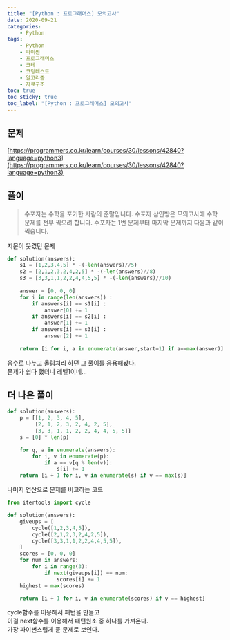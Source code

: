 ```yaml
---
title: "[Python : 프로그래머스] 모의고사"
date: 2020-09-21
categories:
    - Python
tags:
    - Python
    - 파이썬
    - 프로그래머스
    - 코테
    - 코딩테스트
    - 알고리즘
    - 자료구조
toc: true
toc_sticky: true
toc_label: "[Python : 프로그래머스] 모의고사"
---
```

## 문제
[https://programmers.co.kr/learn/courses/30/lessons/42840?language=python3](https://programmers.co.kr/learn/courses/30/lessons/42840?language=python3)
## 풀이
> 수포자는 수학을 포기한 사람의 준말입니다. 수포자 삼인방은 모의고사에 수학 문제를 전부 찍으려 합니다. 수포자는 1번 문제부터 마지막 문제까지 다음과 같이 찍습니다.

지문이 웃겼던 문제  
```python
def solution(answers):
    s1 = [1,2,3,4,5] * -(-len(answers)//5)
    s2 = [2,1,2,3,2,4,2,5] * -(-len(answers)//8)
    s3 = [3,3,1,1,2,2,4,4,5,5] * -(-len(answers)//10)
    
    answer = [0, 0, 0]
    for i in range(len(answers)) :
        if answers[i] == s1[i] :
            answer[0] += 1
        if answers[i] == s2[i] :
            answer[1] += 1
        if answers[i] == s3[i] :
            answer[2] += 1
    
    return [i for i, a in enumerate(answer,start=1) if a==max(answer)]
```
음수로 나누고 올림처리 하던 그 풀이를 응용해봤다.  
문제가 쉽다 했더니 레벨1이네...  

## 더 나은 풀이
```python
def solution(answers):
    p = [[1, 2, 3, 4, 5],
         [2, 1, 2, 3, 2, 4, 2, 5],
         [3, 3, 1, 1, 2, 2, 4, 4, 5, 5]]
    s = [0] * len(p)

    for q, a in enumerate(answers):
        for i, v in enumerate(p):
            if a == v[q % len(v)]:
                s[i] += 1
    return [i + 1 for i, v in enumerate(s) if v == max(s)]
```
나머지 연산으로 문제를 비교하는 코드  
  
```python
from itertools import cycle

def solution(answers):
    giveups = [
        cycle([1,2,3,4,5]),
        cycle([2,1,2,3,2,4,2,5]),
        cycle([3,3,1,1,2,2,4,4,5,5]),
    ]
    scores = [0, 0, 0]
    for num in answers:
        for i in range(3):
            if next(giveups[i]) == num:
                scores[i] += 1
    highest = max(scores)

    return [i + 1 for i, v in enumerate(scores) if v == highest]
```
cycle함수를 이용해서 패턴을 만들고  
이걸 next함수를 이용해서 패턴원소 중 하나를 가져온다.  
가장 파이썬스럽게 푼 문제로 보인다.  